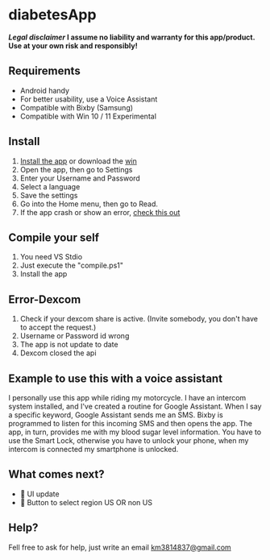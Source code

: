# diabetesApp
__*Legal disclaimer* I assume no liability and warranty for this app/product. Use at your own risk and responsibly!__

## Requirements
- Android handy 
- For better usability, use a Voice Assistant
- Compatible with Bixby (Samsung) 
- Compatible with Win 10 / 11 Experimental

## Install
1. [Install the app](https://github.com/Marius1342/readBloodSugar_dexcom/releases/tag/apk) or download the [win](https://github.com/Marius1342/readBloodSugar_dexcom/tree/master/diabetesApp/bin/Release)
2. Open the app, then go to Settings
3. Enter your Username and Password
4. Select a language
5. Save the settings 
6. Go into the Home menu, then go to Read.
7. If the app crash or show an error, [check this out](#error-dexcom)

## Compile your self
1. You need VS Stdio 
2. Just execute the "compile.ps1"
3. Install the app


## Error-Dexcom
1. Check if your dexcom share is active. (Invite somebody, you don't have to accept the request.)
2. Username or Password id wrong
3. The app is not update to date
4. Dexcom closed the api 

## Example to use this with a voice assistant 
I personally use this app while riding my motorcycle. I have an intercom system installed, and I've created a routine for Google Assistant. When I say a specific keyword, Google Assistant sends me an SMS. Bixby is programmed to listen for this incoming SMS and then opens the app. The app, in turn, provides me with my blood sugar level information. You have to use the Smart Lock, otherwise you have to unlock your phone, when my intercom is connected my smartphone is unlocked.

## What comes next?
- :page_with_curl: UI update
- :page_with_curl: Button to select region US OR non US

## Help?
Fell free to ask for help, just write an email km3814837@gmail.com